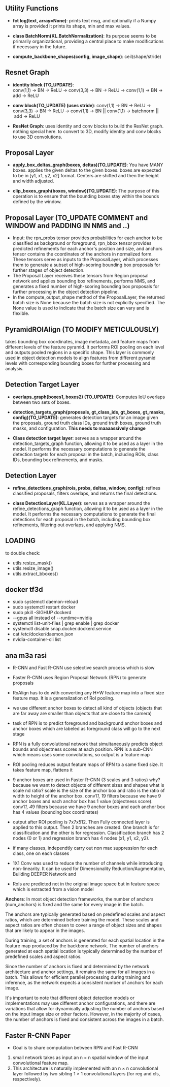 ## Utility Functions
- **fct log(text, array=None)**: prints text msg, and optionally if a Numpy array is provided it prints its shape, min and max values.

- **class BatchNorm(KL.BatchNormalization)**: Its purpose seems to be primarily organizational, providing a central place to make modifications if necessary in the future.

- **compute_backbone_shapes(config, image_shape)**: ceil(shape/stride)

## Resnet Graph
- **identity block (TO_UPDATE)**:  
conv(1,1) -> BN -> ReLU -> conv(3,3) -> BN -> ReLU -> conv(1,1) -> BN -> add -> ReLU

- **conv block(TO_UPDATE) (uses stride)**: 
conv(1,1) -> BN -> ReLU -> conv(3,3) -> BN -> ReLU -> conv(1,1) -> BN  || conv(1,1) -> batchnorm || add -> ReLU

- **ResNet Graph**:
uses identity and conv blocks to build the ResNet graph. nothing special here. to convert to 3D, modify identity and conv blocks to use 3D convolutions.

## Proposal Layer
- **apply_box_deltas_graph(boxes, deltas)(TO_UPDATE)**: You have MANY boxes.
applies the given deltas to the given boxes. boxes are expected to be in [y1, x1, y2, x2] format. Centers are shifted and then the height and width adjusted.

- **clip_boxes_graph(boxes, window)(TO_UPDATE)**:
 The purpose of this operation is to ensure that the bounding boxes stay within the bounds defined by the window.


## Proposal Layer (TO_UPDATE COMMENT and WINDOW and PADDING IN NMS and ..)
- Input: the rpn_probs tensor provides probabilities for each anchor to be classified as background or foreground, rpn_bbox tensor provides predicted refinements for each anchor's position and size, and anchors tensor contains the coordinates of the anchors in normalized form. These tensors serve as inputs to the ProposalLayer, which processes them to generate a subset of high-scoring bounding box proposals for further stages of object detection.
- The Proposal Layer receives these tensors from Region proposal network and applies bounding box refinements, performs NMS, and generates a fixed number of high-scoring bounding box proposals for further processing in the object detection pipeline.
- In the compute_output_shape method of the ProposalLayer, the returned batch size is None because the batch size is not explicitly specified. The None value is used to indicate that the batch size can vary and is flexible.



## PyramidROIAlign (TO MODIFY METICULOUSLY)
takes bounding box coordinates, image metadata, and feature maps from different levels of the feature pyramid. It performs ROI pooling on each level and outputs pooled regions in a specific shape. This layer is commonly used in object detection models to align features from different pyramid levels with corresponding bounding boxes for further processing and analysis.

## Detection Target Layer

- **overlaps_graph(boxes1, boxes2) (TO_UPDATE)**: Computes IoU overlaps between two sets of boxes.

- **detection_targets_graph(proposals, gt_class_ids, gt_boxes, gt_masks, config)(TO_UPDATE)**:
generates detection targets for an image given the proposals, ground truth class IDs, ground truth boxes, ground truth masks, and configuration. **This needs to maaaassively change**

- **Class detection target layer**:
serves as a wrapper around the detection_targets_graph function, allowing it to be used as a layer in the model. It performs the necessary computations to generate the detection targets for each proposal in the batch, including ROIs, class IDs, bounding box refinements, and masks.

## Detection Layer

- **refine_detections_graph(rois, probs, deltas, window, config)**: refines classified proposals, filters overlaps, and returns the final detections. 

- **class DetectionLayer(KL.Layer)**: serves as a wrapper around the refine_detections_graph function, allowing it to be used as a layer in the model. It performs the necessary computations to generate the final detections for each proposal in the batch, including bounding box refinements, filtering out overlaps, and applying NMS.






## LOADING
to double check: 
- utils.resize_mask()
- utils.resize_image()
- utils.extract_bboxes()



## docker tf3d
- sudo systemctl daemon-reload
- sudo systemctl restart docker
- sudo pkill -SIGHUP dockerd
- --gpus all instead of --runtime=nvidia
- systemctl list-unit-files | grep enable | grep docker
- systemctl disable snap.docker.dockerd.service
- cat /etc/docker/daemon.json
- nvidia-container-cli list




## ana m3a rasi
- R-CNN and Fast R-CNN use selective search process which is slow

- Faster R-CNN uses Region Proposal Network (RPN) to generate proposals

- RoAlign has to do with converting any H*W feature map into a fixed size feature map. It is a generalization of RoI pooling.

 - we use different anchor boxes to detect all kind of objects (objects that are far away are smaller than objects that are close to the camera)

 - task of RPN is to predict foreground and background anchor boxes and anchor boxes which are labeled as foreground class will go to the next stage

 - RPN is a fully convolutional network that simultaneously predicts object bounds and objectness scores at each position. RPN is a sub-CNN which means uses some convolutions, so output is a feature map 

 - ROI pooling reduces output feature maps of RPN to a same fixed size. It takes feature map, flattens it 

- 9 anchor boxes are used in Faster R-CNN (3 scales and 3 ratios)
why? because we want to detect objects of different sizes and shapes
what is scale nd ratio? scale is the size of the anchor box and ratio is the ratio of width to height of the anchor box. conv1*1, 1*9 filters because we have 9 anchor boxes and each anchor box has 1 value (objectness score). conv1*1, 4*9 filters because we have 9 anchor boxes and each anchor box has 4 values (bounding box coordinates)

- output after ROI pooling is 7x7x512. Then Fully connected layer is applied to this output. Then 2 branches are created. One branch is for classification and the other is for regression. Classification branch has 2 nodes (0 or 1) and regression branch has 4 nodes (x1, y1, x2, y2).

- if many classes, independtly carry out non max suppression for each class, one on each classes

-  1X1 Conv was used to reduce the number of channels while introducing non-linearity. It can be used for Dimensionality Reduction/Augmentation, Building DEEPER Network and 

- RoIs are predicted not in the original image space but in feature space which is extracted from a vision model


**Anchors**:
In most object detection frameworks, the number of anchors (num_anchors) is fixed and the same for every image in the batch.

The anchors are typically generated based on predefined scales and aspect ratios, which are determined before training the model. These scales and aspect ratios are often chosen to cover a range of object sizes and shapes that are likely to appear in the images.

During training, a set of anchors is generated for each spatial location in the feature map produced by the backbone network. The number of anchors generated at each spatial location is typically determined by the number of predefined scales and aspect ratios.

Since the number of anchors is fixed and determined by the network architecture and anchor settings, it remains the same for all images in a batch. This allows for efficient parallel processing during training and inference, as the network expects a consistent number of anchors for each image.

It's important to note that different object detection models or implementations may use different anchor configurations, and there are variations that allow for dynamically adjusting the number of anchors based on the input image size or other factors. However, in the majority of cases, the number of anchors is fixed and consistent across the images in a batch.


## Faster R-CNN Paper
- Goal is to share computation between RPN and Fast R-CNN
1. small network takes as input an n × n spatial window of the input convolutional feature map.
2. This architecture is naturally implemented with an n × n convolutional layer followed by two sibling 1 × 1 convolutional layers (for reg and cls, respectively).